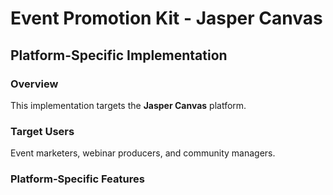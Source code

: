 # Event Promotion Kit - Jasper Canvas

## Platform-Specific Implementation

### Overview
This implementation targets the **Jasper Canvas** platform.

### Target Users
Event marketers, webinar producers, and community managers.

### Platform-Specific Features
